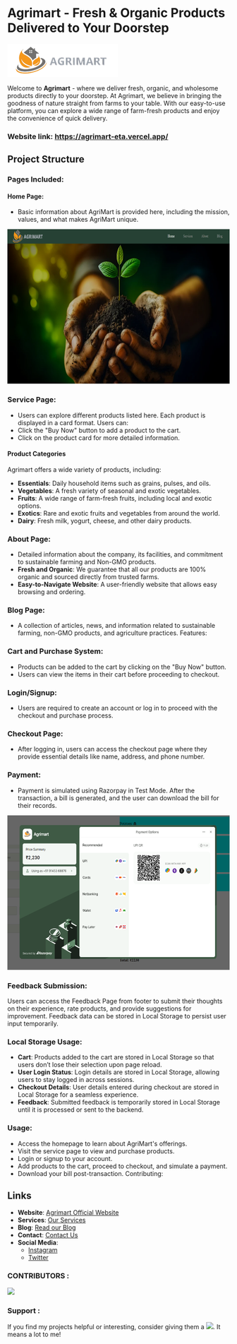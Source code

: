 # Agrimart - Fresh & Organic Products Delivered to Your Doorstep 
<img src="./src/images/nav/logo2.png" width="250" alt="Agrimart Logo">

Welcome to **Agrimart** - where we deliver fresh, organic, and wholesome products directly to your doorstep. At Agrimart, we believe in bringing the goodness of nature straight from farms to your table. With our easy-to-use platform, you can explore a wide range of farm-fresh products and enjoy the convenience of quick delivery.

 ### Website link: https://agrimart-eta.vercel.app/
## Project Structure


### Pages Included:
#### Home Page:

- Basic information about AgriMart is provided here, including the mission, values, and what makes AgriMart unique.

<img src="./src/images/readme/home-screenshot.png" height="350px" width="100%" object-fit="cover">

### Service Page:

- Users can explore different products listed here. Each product is displayed in a card format.
Users can:
- Click the "Buy Now" button to add a product to the cart.
- Click on the product card for more detailed information.

#### Product Categories

Agrimart offers a wide variety of products, including:

- **Essentials**: Daily household items such as grains, pulses, and oils.
- **Vegetables**: A fresh variety of seasonal and exotic vegetables.
- **Fruits**: A wide range of farm-fresh fruits, including local and exotic options.
- **Exotics**: Rare and exotic fruits and vegetables from around the world.
- **Dairy**: Fresh milk, yogurt, cheese, and other dairy products.
### About Page:

- Detailed information about the company, its facilities, and commitment to sustainable farming and Non-GMO products.
- **Fresh and Organic**: We guarantee that all our products are 100% organic and sourced directly from trusted farms.
- **Easy-to-Navigate Website**: A user-friendly website that allows easy browsing and ordering.
### Blog Page:

- A collection of articles, news, and information related to sustainable farming, non-GMO products, and agriculture practices.
Features:
### Cart and Purchase System:

- Products can be added to the cart by clicking on the "Buy Now" button.
- Users can view the items in their cart before proceeding to checkout.
### Login/Signup:

- Users are required to create an account or log in to proceed with the checkout and purchase process.
### Checkout Page:

- After logging in, users can access the checkout page where they provide essential details like name, address, and phone number.
### Payment:

- Payment is simulated using Razorpay in Test Mode.
After the transaction, a bill is generated, and the user can download the bill for their records.

<img src="./src/images/readme/transaction-screenshot.png " height="350px" width="100%" object-fit="cover"/>

### Feedback Submission:

Users can access the Feedback Page from footer to submit their thoughts on their experience, rate products, and provide suggestions for improvement. Feedback data can be stored in Local Storage to persist user input temporarily.

### Local Storage Usage:
- **Cart**: Products added to the cart are stored in Local Storage so that users don’t lose their selection upon page reload.
- **User Login Status**: Login details are stored in Local Storage, allowing users to stay logged in across sessions.
- **Checkout Details**: User details entered during checkout are stored in Local Storage for a seamless experience.
- **Feedback**: Submitted feedback is temporarily stored in Local Storage until it is processed or sent to the backend.

### Usage:
- Access the homepage to learn about AgriMart's offerings.
- Visit the service page to view and purchase products.
- Login or signup to your account.
- Add products to the cart, proceed to checkout, and simulate a payment.
- Download your bill post-transaction.
Contributing:

## Links

- **Website**: [Agrimart Official Website](https://agrimart-eta.vercel.app/)
- **Services**: [Our Services](https://agrimart-eta.vercel.app/services)
- **Blog**: [Read our Blog](https://agrimart-eta.vercel.app/blog)
- **Contact**: [Contact Us](mailto:agrimart@gmail.com)
- **Social Media**:
  - [Instagram](https://www.instagram.com/agrimart20)
  - [Twitter](https://x.com/Agrimart3)

### CONTRIBUTORS : 
<a href="https://github.com/karishmawadaskar/icp-8.0-html-css-javascript-React-group-project-4/graphs/contributors">
  <img src="https://contrib.rocks/image?repo=karishmawadaskar/icp-8.0-html-css-javascript-React-group-project-4" />
</a>

### Support :
If you find my projects helpful or interesting, consider giving them a <img src="https://images-wixmp-ed30a86b8c4ca887773594c2.wixmp.com/f/5263c3c4-c0f7-4fea-9901-ea084be83615/d9izh8z-bc267973-93af-48ee-a6a6-4ee6c9225bd1.gif?token=eyJ0eXAiOiJKV1QiLCJhbGciOiJIUzI1NiJ9.eyJzdWIiOiJ1cm46YXBwOjdlMGQxODg5ODIyNjQzNzNhNWYwZDQxNWVhMGQyNmUwIiwiaXNzIjoidXJuOmFwcDo3ZTBkMTg4OTgyMjY0MzczYTVmMGQ0MTVlYTBkMjZlMCIsIm9iaiI6W1t7InBhdGgiOiJcL2ZcLzUyNjNjM2M0LWMwZjctNGZlYS05OTAxLWVhMDg0YmU4MzYxNVwvZDlpemg4ei1iYzI2Nzk3My05M2FmLTQ4ZWUtYTZhNi00ZWU2YzkyMjViZDEuZ2lmIn1dXSwiYXVkIjpbInVybjpzZXJ2aWNlOmZpbGUuZG93bmxvYWQiXX0.EXdtHcY0K3_YAE6xErW8kOB7M5LqSo9eBgkjhdOgd9s" width="30px">. It means a lot to me!



